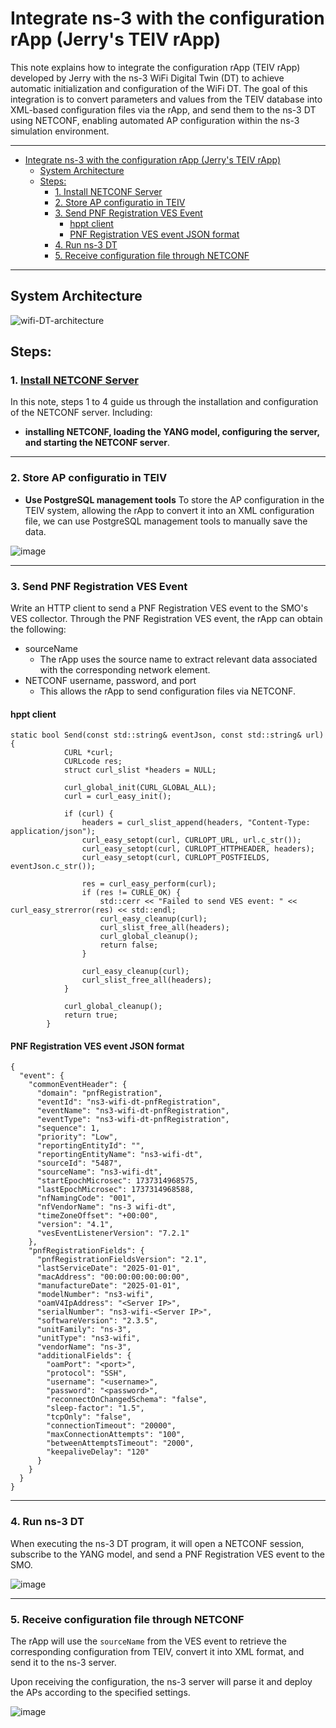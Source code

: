 # Integrate ns-3 with the configuration rApp (Jerry's TEIV rApp)

This note explains how to integrate the configuration rApp (TEIV rApp) developed by Jerry with the ns-3 WiFi Digital Twin (DT) to achieve automatic initialization and configuration of the WiFi DT.
The goal of this integration is to convert parameters and values from the TEIV database into XML-based configuration files via the rApp, and send them to the ns-3 DT using NETCONF, enabling automated AP configuration within the ns-3 simulation environment.

---

- [Integrate ns-3 with the configuration rApp (Jerry's TEIV rApp)](#integrate-ns-3-with-the-configuration-rapp-jerrys-teiv-rapp)
  - [System Architecture](#system-architecture)
  - [Steps:](#steps)
    - [1. Install NETCONF Server](#1-install-netconf-server)
    - [2. Store AP configuratio in TEIV](#2-store-ap-configuratio-in-teiv)
    - [3. Send PNF Registration VES Event](#3-send-pnf-registration-ves-event)
      - [hppt client](#hppt-client)
      - [PNF Registration VES event JSON format](#pnf-registration-ves-event-json-format)
    - [4. Run ns-3 DT](#4-run-ns-3-dt)
    - [5. Receive configuration file through NETCONF](#5-receive-configuration-file-through-netconf)


---

## System Architecture
![wifi-DT-architecture](../images/wifi_dt_architecture.png)

## Steps:

### 1. [Install NETCONF Server]()
In this note, steps 1 to 4 guide us through the installation and configuration of the NETCONF server. Including: 
- **installing NETCONF, loading the YANG model, configuring the server, and starting the NETCONF server**.

---

### 2. Store AP configuratio in TEIV
* **Use PostgreSQL management tools**
To store the AP configuration in the TEIV system, allowing the rApp to convert it into an XML configuration file, we can use PostgreSQL management tools to manually save the data.

![image](../images/teiv_parameters.png)

---

### 3. Send PNF Registration VES Event
Write an HTTP client to send a PNF Registration VES event to the SMO's VES collector.
Through the PNF Registration VES event, the rApp can obtain the following:
- sourceName
    - The rApp uses the source name to extract relevant data associated with the corresponding network element.
- NETCONF username, password, and port
    - This allows the rApp to send configuration files via NETCONF. 

#### hppt client
```cpp=
static bool Send(const std::string& eventJson, const std::string& url) {
            CURL *curl;
            CURLcode res;
            struct curl_slist *headers = NULL;
    
            curl_global_init(CURL_GLOBAL_ALL);
            curl = curl_easy_init();
    
            if (curl) {
                headers = curl_slist_append(headers, "Content-Type: application/json");
                curl_easy_setopt(curl, CURLOPT_URL, url.c_str());
                curl_easy_setopt(curl, CURLOPT_HTTPHEADER, headers);
                curl_easy_setopt(curl, CURLOPT_POSTFIELDS, eventJson.c_str());
    
                res = curl_easy_perform(curl);
                if (res != CURLE_OK) {
                    std::cerr << "Failed to send VES event: " << curl_easy_strerror(res) << std::endl;
                    curl_easy_cleanup(curl);
                    curl_slist_free_all(headers);
                    curl_global_cleanup();
                    return false;
                }
    
                curl_easy_cleanup(curl);
                curl_slist_free_all(headers);
            }
    
            curl_global_cleanup();
            return true;
        }
```


#### PNF Registration VES event JSON format
```json=
{
  "event": {
    "commonEventHeader": {
      "domain": "pnfRegistration",
      "eventId": "ns3-wifi-dt-pnfRegistration",
      "eventName": "ns3-wifi-dt-pnfRegistration",
      "eventType": "ns3-wifi-dt-pnfRegistration",
      "sequence": 1,
      "priority": "Low",
      "reportingEntityId": "",
      "reportingEntityName": "ns3-wifi-dt",
      "sourceId": "5487",
      "sourceName": "ns3-wifi-dt",
      "startEpochMicrosec": 1737314968575,
      "lastEpochMicrosec": 1737314968588,
      "nfNamingCode": "001",
      "nfVendorName": "ns-3 wifi-dt",
      "timeZoneOffset": "+00:00",
      "version": "4.1",
      "vesEventListenerVersion": "7.2.1"
    },
    "pnfRegistrationFields": {
      "pnfRegistrationFieldsVersion": "2.1",
      "lastServiceDate": "2025-01-01",
      "macAddress": "00:00:00:00:00:00",
      "manufactureDate": "2025-01-01",
      "modelNumber": "ns3-wifi",
      "oamV4IpAddress": "<Server IP>",
      "serialNumber": "ns3-wifi-<Server IP>",
      "softwareVersion": "2.3.5",
      "unitFamily": "ns-3",
      "unitType": "ns3-wifi",
      "vendorName": "ns-3",
      "additionalFields": {
        "oamPort": "<port>",
        "protocol": "SSH",
        "username": "<username>",
        "password": "<password>",
        "reconnectOnChangedSchema": "false",
        "sleep-factor": "1.5",
        "tcpOnly": "false",
        "connectionTimeout": "20000",
        "maxConnectionAttempts": "100",
        "betweenAttemptsTimeout": "2000",
        "keepaliveDelay": "120"
      }
    }
  }
}
```

---

### 4. Run ns-3 DT
When executing the ns-3 DT program, it will open a NETCONF session, subscribe to the YANG model, and send a PNF Registration VES event to the SMO.

![image](../images/send_pnf_event.png)

---

### 5. Receive configuration file through NETCONF
The rApp will use the `sourceName` from the VES event to retrieve the corresponding configuration from TEIV, convert it into XML format, and send it to the ns-3 server.

Upon receiving the configuration, the ns-3 server will parse it and deploy the APs according to the specified settings.

![image](../images/ns3_received.png)